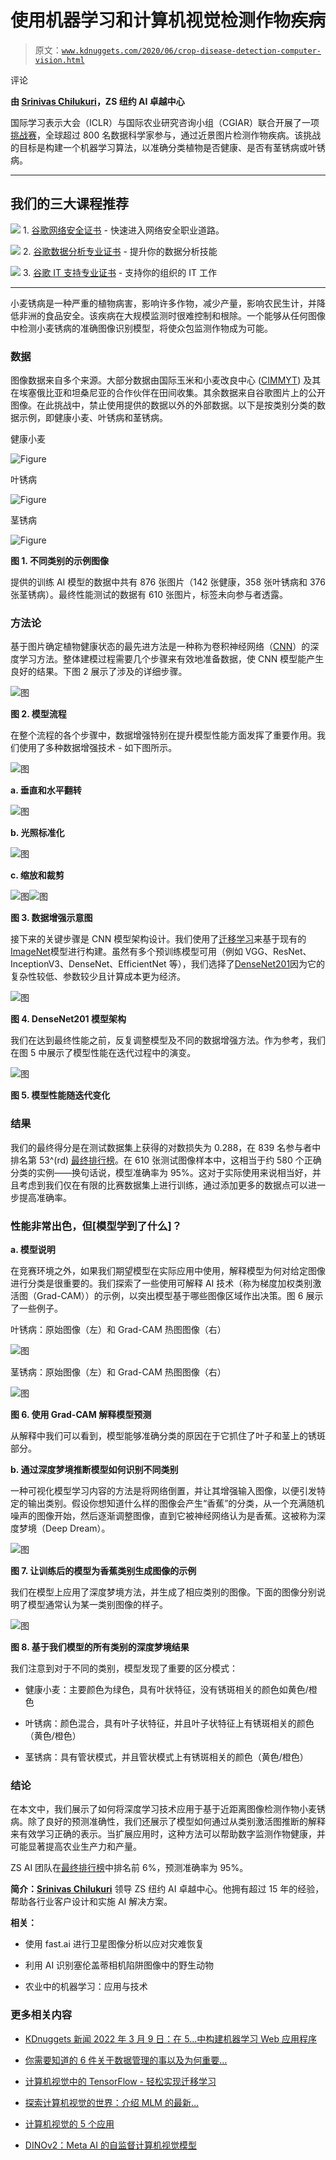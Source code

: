 # 使用机器学习和计算机视觉检测作物疾病

> 原文：[`www.kdnuggets.com/2020/06/crop-disease-detection-computer-vision.html`](https://www.kdnuggets.com/2020/06/crop-disease-detection-computer-vision.html)

评论

**由 [Srinivas Chilukuri](https://in.linkedin.com/in/srinivascsn)，ZS 纽约 AI 卓越中心**

国际学习表示大会（ICLR）与国际农业研究咨询小组（CGIAR）联合开展了一项 [挑战赛](https://zindi.africa/competitions/iclr-workshop-challenge-1-cgiar-computer-vision-for-crop-disease/leaderboard)，全球超过 800 名数据科学家参与，通过近景图片检测作物疾病。该挑战的目标是构建一个机器学习算法，以准确分类植物是否健康、是否有茎锈病或叶锈病。

* * *

## 我们的三大课程推荐

![](img/0244c01ba9267c002ef39d4907e0b8fb.png) 1\. [谷歌网络安全证书](https://www.kdnuggets.com/google-cybersecurity) - 快速进入网络安全职业道路。

![](img/e225c49c3c91745821c8c0368bf04711.png) 2\. [谷歌数据分析专业证书](https://www.kdnuggets.com/google-data-analytics) - 提升你的数据分析技能

![](img/0244c01ba9267c002ef39d4907e0b8fb.png) 3\. [谷歌 IT 支持专业证书](https://www.kdnuggets.com/google-itsupport) - 支持你的组织的 IT 工作

* * *

小麦锈病是一种严重的植物病害，影响许多作物，减少产量，影响农民生计，并降低非洲的食品安全。该疾病在大规模监测时很难控制和根除。一个能够从任何图像中检测小麦锈病的准确图像识别模型，将使众包监测作物成为可能。

### 数据

图像数据来自多个来源。大部分数据由国际玉米和小麦改良中心 ([CIMMYT](https://www.cimmyt.org/)) 及其在埃塞俄比亚和坦桑尼亚的合作伙伴在田间收集。其余数据来自谷歌图片上的公开图像。在此挑战中，禁止使用提供的数据以外的外部数据。以下是按类别分类的数据示例，即健康小麦、叶锈病和茎锈病。

健康小麦

![Figure](img/f152ee4e2a672c6878282994bcdc7eb6.png)

叶锈病

![Figure](img/1c4d05b37984b6c1b8753aa42a214d31.png)

茎锈病

![Figure](img/79d22c1450c08fbfb4ff82378cbc9d5c.png)

**图 1\. 不同类别的示例图像**

提供的训练 AI 模型的数据中共有 876 张图片（142 张健康，358 张叶锈病和 376 张茎锈病）。最终性能测试的数据有 610 张图片，标签未向参与者透露。

### 方法论

基于图片确定植物健康状态的最先进方法是一种称为卷积神经网络（[CNN](https://en.wikipedia.org/wiki/Convolutional_neural_network)）的深度学习方法。整体建模过程需要几个步骤来有效地准备数据，使 CNN 模型能产生良好的结果。下图 2 展示了涉及的详细步骤。

![图](img/76522f67abe91265c5480c2bc8a2199b.png)

**图 2\. 模型流程**

在整个流程的各个步骤中，数据增强特别在提升模型性能方面发挥了重要作用。我们使用了多种数据增强技术 - 如下图所示。

![图](img/66a72d0df3223327852648b549ef3114.png)

**a. 垂直和水平翻转**

![图](img/66a72d0df3223327852648b549ef3114.png)

**b. 光照标准化**

![图](img/331d9fd11ff318b8e24337fd64df2b6a.png)

**c. 缩放和裁剪**

![图](img/0e26a9dcb0dc6154b8cd486b1c09f709.png)![图](img/f77b3def7e9cc27b180629433d112363.png)

**图 3\. 数据增强示意图**

接下来的关键步骤是 CNN 模型架构设计。我们使用了[迁移学习](https://en.wikipedia.org/wiki/Transfer_learning)来基于现有的[ImageNet](http://www.image-net.org/)模型进行构建。虽然有多个预训练模型可用（例如 VGG、ResNet、InceptionV3、DenseNet、EfficientNet 等），我们选择了[DenseNet201](https://www.kaggle.com/pytorch/densenet201)因为它的复杂性较低、参数较少且计算成本更为经济。

![图](img/9b59e849c35984083589dd4bc5ae7885.png)

**图 4\. DenseNet201 模型架构**

我们在达到最终性能之前，反复调整模型及不同的数据增强方法。作为参考，我们在图 5 中展示了模型性能在迭代过程中的演变。

![图](img/1b124886c32e7916d0f07d82ea1916dd.png)

**图 5\. 模型性能随迭代变化**

### 结果

我们的最终得分是在测试数据集上获得的对数损失为 0.288，在 839 名参与者中排名第 53^(rd) [最终排行榜](https://zindi.africa/competitions/iclr-workshop-challenge-1-cgiar-computer-vision-for-crop-disease/leaderboard)。在 610 张测试图像样本中，这相当于约 580 个正确分类的实例——换句话说，模型准确率为 95%。这对于实际使用来说相当好，并且考虑到我们仅在有限的比赛数据集上进行训练，通过添加更多的数据点可以进一步提高准确率。

### 性能非常出色，但[模型学到了什么]？

**a. 模型说明**

在竞赛环境之外，如果我们期望模型在实际应用中使用，解释模型为何对给定图像进行分类是很重要的。我们探索了一些使用可解释 AI 技术（称为梯度加权类别激活图（Grad-CAM））的示例，以突出模型基于哪些图像区域作出决策。图 6 展示了一些例子。

叶锈病：原始图像（左）和 Grad-CAM 热图图像（右）

![图](img/d60821983ec7ad8c1c91b022893db7c1.png)

茎锈病：原始图像（左）和 Grad-CAM 热图图像（右）

![图](img/4e4828a96bc8973466d35ba1c840b7b2.png)

**图 6\. 使用 Grad-CAM 解释模型预测**

从解释中我们可以看到，模型能够准确分类的原因在于它抓住了叶子和茎上的锈斑部分。

**b. 通过深度梦境推断模型如何识别不同类别**

一种可视化模型学习内容的方法是将网络倒置，并让其增强输入图像，以便引发特定的输出类别。假设你想知道什么样的图像会产生“香蕉”的分类，从一个充满随机噪声的图像开始，然后逐渐调整图像，直到它被神经网络认为是香蕉。这被称为深度梦境（Deep Dream）。

![图](img/48f343a79fab473ab89fe078e91d94de.png)

**图 7\. 让训练后的模型为香蕉类别生成图像的示例**

我们在模型上应用了深度梦境方法，并生成了相应类别的图像。下面的图像分别说明了模型通常认为某一类别图像的样子。

![图](img/f17acab9a85e050f6ec1be0c7108733f.png)

**图 8\. 基于我们模型的所有类别的深度梦境结果**

我们注意到对于不同的类别，模型发现了重要的区分模式：

+   健康小麦：主要颜色为绿色，具有叶状特征，没有锈斑相关的颜色如黄色/橙色

+   叶锈病：颜色混合，具有叶子状特征，并且叶子状特征上有锈斑相关的颜色（黄色/橙色）

+   茎锈病：具有管状模式，并且管状模式上有锈斑相关的颜色（黄色/橙色）

### 结论

在本文中，我们展示了如何将深度学习技术应用于基于近距离图像检测作物小麦锈病。除了良好的预测准确性，我们还展示了模型如何通过从类别激活图推断的解释来有效学习正确的表示。当扩展应用时，这种方法可以帮助数字监测作物健康，并可能显著提高农业生产力和产量。

ZS AI 团队在[最终排行榜](https://zindi.africa/competitions/iclr-workshop-challenge-1-cgiar-computer-vision-for-crop-disease/leaderboard)中排名前 6%，预测准确率为 95%。

**简介：[Srinivas Chilukuri](https://in.linkedin.com/in/srinivascsn)** 领导 ZS 纽约 AI 卓越中心。他拥有超过 15 年的经验，帮助各行业客户设计和实施 AI 解决方案。

**相关：**

+   使用 fast.ai 进行卫星图像分析以应对灾难恢复

+   利用 AI 识别塞伦盖蒂相机陷阱图像中的野生动物

+   农业中的机器学习：应用与技术

### 更多相关内容

+   [KDnuggets 新闻 2022 年 3 月 9 日：在 5…中构建机器学习 Web 应用程序](https://www.kdnuggets.com/2022/n10.html)

+   [你需要知道的 6 件关于数据管理的事以及为何重要…](https://www.kdnuggets.com/2022/05/6-things-need-know-data-management-matters-computer-vision.html)

+   [计算机视觉中的 TensorFlow - 轻松实现迁移学习](https://www.kdnuggets.com/2022/01/tensorflow-computer-vision-transfer-learning-made-easy.html)

+   [探索计算机视觉的世界：介绍 MLM 的最新…](https://www.kdnuggets.com/2024/01/mlm-discover-the-world-of-computer-vision-ebook)

+   [计算机视觉的 5 个应用](https://www.kdnuggets.com/2022/03/5-applications-computer-vision.html)

+   [DINOv2：Meta AI 的自监督计算机视觉模型](https://www.kdnuggets.com/2023/05/dinov2-selfsupervised-computer-vision-models-meta-ai.html)
